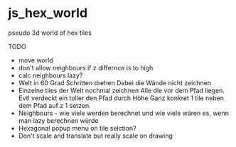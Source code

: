 # js_hex_world

pseudo 3d world of hex tiles

TODO

- move world
- don't allow neighbours if z differnce is to high
- calc neighbours lazy?
- Welt in 60 Grad Schritten drehen
  Dabei die Wände nicht zeichnen
- Einzelne tiles der Welt nochmal zeichnen
  Alle die vor dem Pfad liegen. Evtl verdeckt ein toller den Pfad durch Höhe
  Ganz konkret 1 tile neben dem Pfad auf z 1 setzen.
- Neighbours - wie viele werden berechnet und wie viele wären es, wenn man lazy berechnen würde
- Hexagonal popup menu on tile selction?
- Don't scale and translate but really scale on drawing